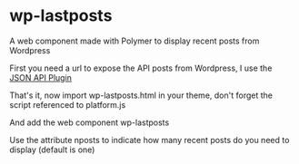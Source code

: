wp-lastposts
============

A web component made with Polymer to display recent posts from Wordpress

First you need a url to expose the API posts from Wordpress, I use the [JSON API Plugin](https://wordpress.org/plugins/json-api/)

That's it, now import wp-lastposts.html in your theme, don't forget the script referenced to platform.js

And add the web component wp-lastposts

> <wp-lastposts nposts="5"></wp-lastposts>

Use the attribute nposts to indicate how many recent posts do you need to display (default is one)
